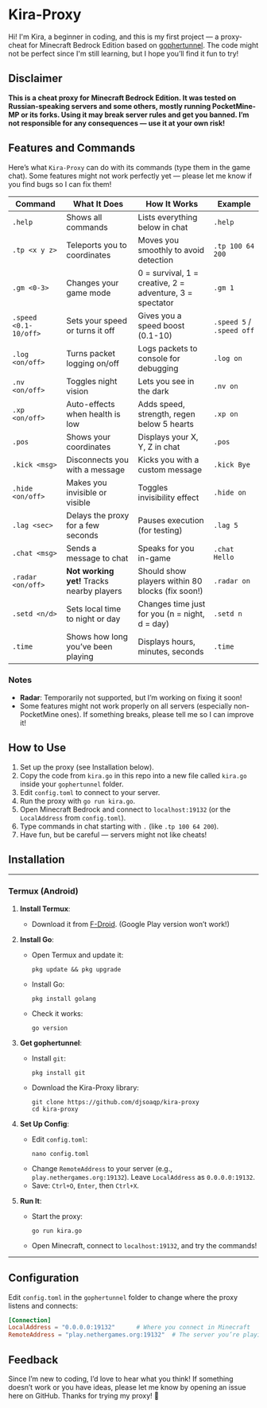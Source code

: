 # Kira-Proxy

Hi! I'm Kira, a beginner in coding, and this is my first project — a proxy-cheat for Minecraft Bedrock Edition based on [gophertunnel](https://github.com/sandertv/gophertunnel). The code might not be perfect since I'm still learning, but I hope you’ll find it fun to try! 

## Disclaimer
**This is a cheat proxy for Minecraft Bedrock Edition. It was tested on Russian-speaking servers and some others, mostly running PocketMine-MP or its forks. Using it may break server rules and get you banned. I’m not responsible for any consequences — use it at your own risk!**

## Features and Commands
Here’s what `Kira-Proxy` can do with its commands (type them in the game chat). Some features might not work perfectly yet — please let me know if you find bugs so I can fix them!

| Command            | What It Does                              | How It Works                          | Example             |
|--------------------|-------------------------------------------|---------------------------------------|---------------------|
| `.help`            | Shows all commands                       | Lists everything below in chat        | `.help`            |
| `.tp <x y z>`      | Teleports you to coordinates             | Moves you smoothly to avoid detection | `.tp 100 64 200`  |
| `.gm <0-3>`        | Changes your game mode                   | 0 = survival, 1 = creative, 2 = adventure, 3 = spectator | `.gm 1` |
| `.speed <0.1-10/off>` | Sets your speed or turns it off       | Gives you a speed boost (0.1-10)      | `.speed 5` / `.speed off` |
| `.log <on/off>`    | Turns packet logging on/off              | Logs packets to console for debugging | `.log on`         |
| `.nv <on/off>`     | Toggles night vision                     | Lets you see in the dark              | `.nv on`          |
| `.xp <on/off>`     | Auto-effects when health is low          | Adds speed, strength, regen below 5 hearts | `.xp on`    |
| `.pos`             | Shows your coordinates                   | Displays your X, Y, Z in chat         | `.pos`            |
| `.kick <msg>`      | Disconnects you with a message           | Kicks you with a custom message       | `.kick Bye`       |
| `.hide <on/off>`   | Makes you invisible or visible           | Toggles invisibility effect           | `.hide on`        |
| `.lag <sec>`       | Delays the proxy for a few seconds       | Pauses execution (for testing)        | `.lag 5`          |
| `.chat <msg>`      | Sends a message to chat                  | Speaks for you in-game                | `.chat Hello`     |
| `.radar <on/off>`  | **Not working yet!** Tracks nearby players | Should show players within 80 blocks (fix soon!) | `.radar on` |
| `.setd <n/d>`      | Sets local time to night or day          | Changes time just for you (n = night, d = day) | `.setd n` |
| `.time`            | Shows how long you’ve been playing       | Displays hours, minutes, seconds      | `.time`           |

### Notes
- **Radar**: Temporarily not supported, but I’m working on fixing it soon!
- Some features might not work properly on all servers (especially non-PocketMine ones). If something breaks, please tell me so I can improve it!

## How to Use
1. Set up the proxy (see Installation below).
2. Copy the code from `kira.go` in this repo into a new file called `kira.go` inside your `gophertunnel` folder.
3. Edit `config.toml` to connect to your server.
4. Run the proxy with `go run kira.go`.
5. Open Minecraft Bedrock and connect to `localhost:19132` (or the `LocalAddress` from `config.toml`).
6. Type commands in chat starting with `.` (like `.tp 100 64 200`).
7. Have fun, but be careful — servers might not like cheats!

## Installation

---

### Termux (Android)
1. **Install Termux**:
   - Download it from [F-Droid](https://f-droid.org/packages/com.termux/). (Google Play version won’t work!)

2. **Install Go**:
   - Open Termux and update it:
     ```
     pkg update && pkg upgrade
     ```
   - Install Go:
     ```
     pkg install golang
     ```
   - Check it works:
     ```
     go version
     ```

3. **Get gophertunnel**:
   - Install `git`:
     ```
     pkg install git
     ```
   - Download the Kira-Proxy library:
     ```
     git clone https://github.com/djsoaqp/kira-proxy
     cd kira-proxy
     ```

4. **Set Up Config**:
   - Edit `config.toml`:
     ```
     nano config.toml
     ```
   - Change `RemoteAddress` to your server (e.g., `play.nethergames.org:19132`). Leave `LocalAddress` as `0.0.0.0:19132`.
   - Save: `Ctrl+O`, `Enter`, then `Ctrl+X`.

5. **Run It**:
   - Start the proxy:
     ```
     go run kira.go
     ```
   - Open Minecraft, connect to `localhost:19132`, and try the commands!

---


## Configuration
Edit `config.toml` in the `gophertunnel` folder to change where the proxy listens and connects:
```toml
[Connection]
LocalAddress = "0.0.0.0:19132"      # Where you connect in Minecraft
RemoteAddress = "play.nethergames.org:19132"  # The server you’re playing on
```

## Feedback
Since I’m new to coding, I’d love to hear what you think! If something doesn’t work or you have ideas, please let me know by opening an issue here on GitHub. Thanks for trying my proxy! 💜
